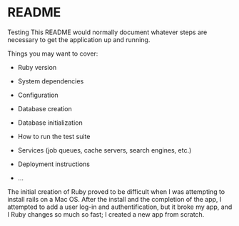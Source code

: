 # README
Testing
This README would normally document whatever steps are necessary to get the
application up and running.

Things you may want to cover:

* Ruby version

* System dependencies

* Configuration

* Database creation

* Database initialization

* How to run the test suite

* Services (job queues, cache servers, search engines, etc.)

* Deployment instructions

* ...

The initial creation of Ruby proved to be difficult when I was attempting to install rails on a Mac OS. After the install and the completion of the app, I attempted to add a user log-in and authentification, but it broke my app, and I Ruby changes so much so fast; I created a new app from scratch. 
